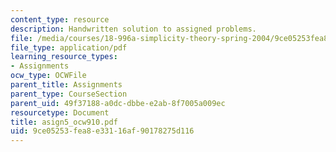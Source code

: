 ```yaml
---
content_type: resource
description: Handwritten solution to assigned problems.
file: /media/courses/18-996a-simplicity-theory-spring-2004/9ce05253fea8e33116af90178275d116_asign5_ocw910.pdf
file_type: application/pdf
learning_resource_types:
- Assignments
ocw_type: OCWFile
parent_title: Assignments
parent_type: CourseSection
parent_uid: 49f37188-a0dc-dbbe-e2ab-8f7005a009ec
resourcetype: Document
title: asign5_ocw910.pdf
uid: 9ce05253-fea8-e331-16af-90178275d116
---
```


